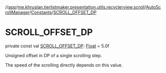 //[app](../../../../index.md)/[me.khruslan.tierlistmaker.presentation.utils.recyclerview.scroll](../../index.md)/[AutoScrollManager](../index.md)/[Constants](index.md)/[SCROLL_OFFSET_DP](-s-c-r-o-l-l_-o-f-f-s-e-t_-d-p.md)

# SCROLL_OFFSET_DP

private const val [SCROLL_OFFSET_DP](-s-c-r-o-l-l_-o-f-f-s-e-t_-d-p.md): [Float](https://kotlinlang.org/api/latest/jvm/stdlib/kotlin/-float/index.html) = 5.0f

Unsigned offset in DP of a single scrolling step.

The speed of the scrolling directly depends on this value.
